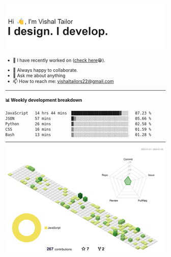 ![Hi, I'm Vishal Tailor. I design. I develop.](https://github.com/vishaltailors/vishaltailors/blob/main/header.png?raw=true)

- 🔭 I have recently worked on ([check here](https://vishaltailor.com)😁).
<!-- - 🎦 Currently watching: JavaScript: The Hard Parts By Will Sentance. -->
- 👯 Always happy to collaborate.
- 💬 Ask me about anything
- 📫 How to reach me: <a href="mailto:vishaltailors22@gmail.com">vishaltailors22@gmail.com</a>

<hr /> 
<h4>📊 Weekly development breakdown</h4>
<!--START_SECTION:waka-->

```txt
JavaScript   14 hrs 44 mins  █████████████████████▓░░░   87.23 %
JSON         57 mins         █▒░░░░░░░░░░░░░░░░░░░░░░░   05.66 %
Python       26 mins         ▓░░░░░░░░░░░░░░░░░░░░░░░░   02.58 %
CSS          16 mins         ▒░░░░░░░░░░░░░░░░░░░░░░░░   01.59 %
Bash         13 mins         ▒░░░░░░░░░░░░░░░░░░░░░░░░   01.28 %
```

<!--END_SECTION:waka-->
<hr /> 

![](./profile-3d-contrib/profile-green-animate.svg)
